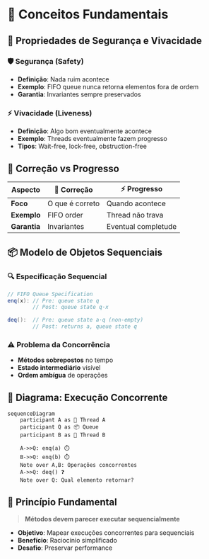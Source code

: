 # 🔄 Conceitos Fundamentais

## 🎯 Propriedades de Segurança e Vivacidade

### 🛡️ Segurança (Safety)
- **Definição**: Nada ruim acontece
- **Exemplo**: FIFO queue nunca retorna elementos fora de ordem
- **Garantia**: Invariantes sempre preservados

### ⚡ Vivacidade (Liveness)  
- **Definição**: Algo bom eventualmente acontece
- **Exemplo**: Threads eventualmente fazem progresso
- **Tipos**: Wait-free, lock-free, obstruction-free

## 🔧 Correção vs Progresso

| Aspecto | 🎯 Correção | ⚡ Progresso |
|---------|-------------|--------------|
| **Foco** | O que é correto | Quando acontece |
| **Exemplo** | FIFO order | Thread não trava |
| **Garantia** | Invariantes | Eventual completude |

## 📦 Modelo de Objetos Sequenciais

### 🔍 Especificação Sequencial
```java
// FIFO Queue Specification
enq(x): // Pre: queue state q
        // Post: queue state q·x

deq():  // Pre: queue state a·q (non-empty)
        // Post: returns a, queue state q
```

### ⚠️ Problema da Concorrência
- **Métodos sobrepostos** no tempo
- **Estado intermediário** visível
- **Ordem ambígua** de operações

## 🎨 Diagrama: Execução Concorrente

```mermaid
sequenceDiagram
    participant A as 👤 Thread A
    participant Q as 📦 Queue
    participant B as 👤 Thread B
    
    A->>Q: enq(a) ⏱️
    B->>Q: enq(b) ⏱️
    Note over A,B: Operações concorrentes
    A->>Q: deq() ❓
    Note over Q: Qual elemento retornar?
```

## 🔑 Princípio Fundamental

> **Métodos devem parecer executar sequencialmente**

- **Objetivo**: Mapear execuções concorrentes para sequenciais
- **Benefício**: Raciocínio simplificado
- **Desafio**: Preservar performance 